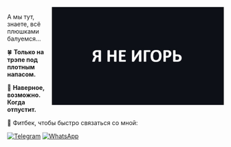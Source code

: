 <img src="qtvLxLg4JpA.jpg" alt="ilustração de um computador" min-width="400px" max-width="400px" width="400px" align="right">

<p align="left"> 
  А мы тут, знаете, всё плюшками балуемся…
</p>

<p align="left">
  🍀 <strong>Только на трэпе под плотным напасом.</strong>
</p>

<p align="left">
  💼 <strong>Наверное, возможно. Когда отпустит.</strong>
</p>

<p align="left">
  💌 Фитбек, чтобы быстро связаться со мной:
</p>

<p align="left">
  <a href="#" title="Telegram">
  <img src="https://img.shields.io/badge/Telegram-2CA5E0?style=for-the-badge&logo=telegram&logoColor=white" alt="Telegram"/></a>
  <a href="#" title="WhatsApp">
  <img src="https://img.shields.io/badge/WhatsApp-25D366?style=for-the-badge&logo=whatsapp&logoColor=white" alt="WhatsApp"/></a>
</p>
